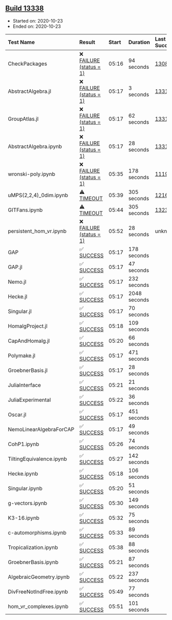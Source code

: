## [Build 13338](https://oscarci.mathematik.uni-kl.de/job/oscar/13338/)

* Started on: 2020-10-23
* Ended on: 2020-10-23

| Test Name    | Result | Start | Duration | Last Success | First Failure |
|:-------------|:-------|:------|:---------|:-------------|:--------------|
| CheckPackages | ❌ [FAILURE (status = 1)](https://oscarci.mathematik.uni-kl.de/job/oscar/13338/artifact/logs/build-13338/CheckPackages.log) | 05:16 | 94 seconds | [13085](https://oscarci.mathematik.uni-kl.de/job/oscar/13085/) | [13086](https://oscarci.mathematik.uni-kl.de/job/oscar/13086/) |
| AbstractAlgebra.jl | ❌ [FAILURE (status = 1)](https://oscarci.mathematik.uni-kl.de/job/oscar/13338/artifact/logs/build-13338/AbstractAlgebra.jl.log) | 05:17 | 3 seconds | [13315](https://oscarci.mathematik.uni-kl.de/job/oscar/13315/) | [13316](https://oscarci.mathematik.uni-kl.de/job/oscar/13316/) |
| GroupAtlas.jl | ❌ [FAILURE (status = 1)](https://oscarci.mathematik.uni-kl.de/job/oscar/13338/artifact/logs/build-13338/GroupAtlas.jl.log) | 05:17 | 62 seconds | [13311](https://oscarci.mathematik.uni-kl.de/job/oscar/13311/) | [13312](https://oscarci.mathematik.uni-kl.de/job/oscar/13312/) |
| AbstractAlgebra.ipynb | ❌ [FAILURE (status = 1)](https://oscarci.mathematik.uni-kl.de/job/oscar/13338/artifact/logs/build-13338/AbstractAlgebra.ipynb.log) | 05:17 | 28 seconds | [13315](https://oscarci.mathematik.uni-kl.de/job/oscar/13315/) | [13316](https://oscarci.mathematik.uni-kl.de/job/oscar/13316/) |
| wronski-poly.ipynb | ❌ [FAILURE (status = 1)](https://oscarci.mathematik.uni-kl.de/job/oscar/13338/artifact/logs/build-13338/wronski-poly.ipynb.log) | 05:35 | 178 seconds | [11192](https://oscarci.mathematik.uni-kl.de/job/oscar/11192/) | [11193](https://oscarci.mathematik.uni-kl.de/job/oscar/11193/) |
| uMPS(2,2,4)_0dim.ipynb | ⚠ [TIMEOUT](https://oscarci.mathematik.uni-kl.de/job/oscar/13338/artifact/logs/build-13338/uMPS-2-2-4-_0dim.ipynb.log) | 05:39 | 305 seconds | [12167](https://oscarci.mathematik.uni-kl.de/job/oscar/12167/) | [12168](https://oscarci.mathematik.uni-kl.de/job/oscar/12168/) |
| GITFans.ipynb | ⚠ [TIMEOUT](https://oscarci.mathematik.uni-kl.de/job/oscar/13338/artifact/logs/build-13338/GITFans.ipynb.log) | 05:44 | 305 seconds | [13234](https://oscarci.mathematik.uni-kl.de/job/oscar/13234/) | [13235](https://oscarci.mathematik.uni-kl.de/job/oscar/13235/) |
| persistent_hom_vr.ipynb | ❌ [FAILURE (status = 1)](https://oscarci.mathematik.uni-kl.de/job/oscar/13338/artifact/logs/build-13338/persistent_hom_vr.ipynb.log) | 05:52 | 28 seconds | unknown | unknown |
| GAP | ✅ [SUCCESS](https://oscarci.mathematik.uni-kl.de/job/oscar/13338/artifact/logs/build-13338/GAP.log) | 05:17 | 178 seconds |  |  |
| GAP.jl | ✅ [SUCCESS](https://oscarci.mathematik.uni-kl.de/job/oscar/13338/artifact/logs/build-13338/GAP.jl.log) | 05:17 | 47 seconds |  |  |
| Nemo.jl | ✅ [SUCCESS](https://oscarci.mathematik.uni-kl.de/job/oscar/13338/artifact/logs/build-13338/Nemo.jl.log) | 05:17 | 232 seconds |  |  |
| Hecke.jl | ✅ [SUCCESS](https://oscarci.mathematik.uni-kl.de/job/oscar/13338/artifact/logs/build-13338/Hecke.jl.log) | 05:17 | 2048 seconds |  |  |
| Singular.jl | ✅ [SUCCESS](https://oscarci.mathematik.uni-kl.de/job/oscar/13338/artifact/logs/build-13338/Singular.jl.log) | 05:17 | 70 seconds |  |  |
| HomalgProject.jl | ✅ [SUCCESS](https://oscarci.mathematik.uni-kl.de/job/oscar/13338/artifact/logs/build-13338/HomalgProject.jl.log) | 05:18 | 109 seconds |  |  |
| CapAndHomalg.jl | ✅ [SUCCESS](https://oscarci.mathematik.uni-kl.de/job/oscar/13338/artifact/logs/build-13338/CapAndHomalg.jl.log) | 05:20 | 66 seconds |  |  |
| Polymake.jl | ✅ [SUCCESS](https://oscarci.mathematik.uni-kl.de/job/oscar/13338/artifact/logs/build-13338/Polymake.jl.log) | 05:17 | 471 seconds |  |  |
| GroebnerBasis.jl | ✅ [SUCCESS](https://oscarci.mathematik.uni-kl.de/job/oscar/13338/artifact/logs/build-13338/GroebnerBasis.jl.log) | 05:17 | 28 seconds |  |  |
| JuliaInterface | ✅ [SUCCESS](https://oscarci.mathematik.uni-kl.de/job/oscar/13338/artifact/logs/build-13338/JuliaInterface.log) | 05:21 | 21 seconds |  |  |
| JuliaExperimental | ✅ [SUCCESS](https://oscarci.mathematik.uni-kl.de/job/oscar/13338/artifact/logs/build-13338/JuliaExperimental.log) | 05:22 | 36 seconds |  |  |
| Oscar.jl | ✅ [SUCCESS](https://oscarci.mathematik.uni-kl.de/job/oscar/13338/artifact/logs/build-13338/Oscar.jl.log) | 05:17 | 451 seconds |  |  |
| NemoLinearAlgebraForCAP | ✅ [SUCCESS](https://oscarci.mathematik.uni-kl.de/job/oscar/13338/artifact/logs/build-13338/NemoLinearAlgebraForCAP.log) | 05:17 | 49 seconds |  |  |
| CohP1.ipynb | ✅ [SUCCESS](https://oscarci.mathematik.uni-kl.de/job/oscar/13338/artifact/logs/build-13338/CohP1.ipynb.log) | 05:26 | 74 seconds |  |  |
| TiltingEquivalence.ipynb | ✅ [SUCCESS](https://oscarci.mathematik.uni-kl.de/job/oscar/13338/artifact/logs/build-13338/TiltingEquivalence.ipynb.log) | 05:27 | 142 seconds |  |  |
| Hecke.ipynb | ✅ [SUCCESS](https://oscarci.mathematik.uni-kl.de/job/oscar/13338/artifact/logs/build-13338/Hecke.ipynb.log) | 05:18 | 106 seconds |  |  |
| Singular.ipynb | ✅ [SUCCESS](https://oscarci.mathematik.uni-kl.de/job/oscar/13338/artifact/logs/build-13338/Singular.ipynb.log) | 05:20 | 51 seconds |  |  |
| g-vectors.ipynb | ✅ [SUCCESS](https://oscarci.mathematik.uni-kl.de/job/oscar/13338/artifact/logs/build-13338/g-vectors.ipynb.log) | 05:30 | 149 seconds |  |  |
| K3-16.ipynb | ✅ [SUCCESS](https://oscarci.mathematik.uni-kl.de/job/oscar/13338/artifact/logs/build-13338/K3-16.ipynb.log) | 05:32 | 75 seconds |  |  |
| c-automorphisms.ipynb | ✅ [SUCCESS](https://oscarci.mathematik.uni-kl.de/job/oscar/13338/artifact/logs/build-13338/c-automorphisms.ipynb.log) | 05:33 | 89 seconds |  |  |
| Tropicalization.ipynb | ✅ [SUCCESS](https://oscarci.mathematik.uni-kl.de/job/oscar/13338/artifact/logs/build-13338/Tropicalization.ipynb.log) | 05:38 | 88 seconds |  |  |
| GroebnerBasis.ipynb | ✅ [SUCCESS](https://oscarci.mathematik.uni-kl.de/job/oscar/13338/artifact/logs/build-13338/GroebnerBasis.ipynb.log) | 05:21 | 87 seconds |  |  |
| AlgebraicGeometry.ipynb | ✅ [SUCCESS](https://oscarci.mathematik.uni-kl.de/job/oscar/13338/artifact/logs/build-13338/AlgebraicGeometry.ipynb.log) | 05:22 | 237 seconds |  |  |
| DivFreeNotIndFree.ipynb | ✅ [SUCCESS](https://oscarci.mathematik.uni-kl.de/job/oscar/13338/artifact/logs/build-13338/DivFreeNotIndFree.ipynb.log) | 05:49 | 77 seconds |  |  |
| hom_vr_complexes.ipynb | ✅ [SUCCESS](https://oscarci.mathematik.uni-kl.de/job/oscar/13338/artifact/logs/build-13338/hom_vr_complexes.ipynb.log) | 05:51 | 101 seconds |  |  |
